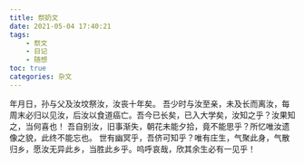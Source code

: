 ```yaml
---
title: 祭奶文
date: 2021-05-04 17:40:21
tags:
    - 祭文
    - 日记
    - 随想
toc: true
categories: 杂文
---
```


年月日，孙与父及汝坟祭汝，汝丧十年矣。
吾少时与汝至亲，未及长而离汝，每周末必归以见汝，后汝以食道癌亡。吾今已长矣，已入大学矣，汝知之乎？汝果知之，当何喜也！
吾自别汝，旧事渐失，朝花未能夕拾，竟不能思乎？所忆唯汝遗像之貌，此终不能忘也。
世有幽冥乎，吾侪可知乎？唯有庄生，气聚此身，气散归乡，愿汝无异此乡，当胜此乡乎。呜呼哀哉，欣其余生必有一见乎！
